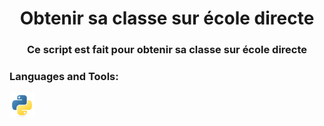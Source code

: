 <h1 align="center">Obtenir sa classe sur école directe</h1>
<h3 align="center">Ce script est fait pour obtenir sa classe sur école directe</h3>



<h3 align="left">Languages and Tools:</h3>
<p align="left"><img src="https://raw.githubusercontent.com/devicons/devicon/master/icons/python/python-original.svg" alt="python" width="40" height="40"/> </a> </p>
